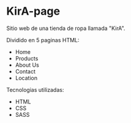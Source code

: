# KirA-page

Sitio web de una tienda de ropa llamada "KirA".

Dividido en 5 paginas HTML:

* Home
* Products
* About Us
* Contact
* Location

Tecnologias utilizadas:

* HTML
* CSS
* SASS
